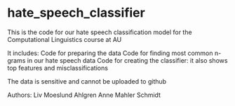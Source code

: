 # hate_speech_classifier
This is the code for our hate speech classification model for the Computational Linguistics course at AU

It includes:
Code for preparing the data
Code for finding most common n-grams in our hate speech data
Code for creating the classifier: it also shows top features and misclassifications

The data is sensitive and cannot be uploaded to github

Authors:
Liv Moeslund Ahlgren
Anne Mahler Schmidt
